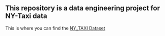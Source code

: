## This repository is a data engineering project for NY-Taxi data
This is where you can find the [NY_TAXI Dataset](https://www1.nyc.gov/site/tlc/about/tlc-trip-record-data.page)
